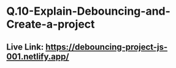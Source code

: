 # Q.10-Explain-Debouncing-and-Create-a-project

## Live Link: https://debouncing-project-js-001.netlify.app/
